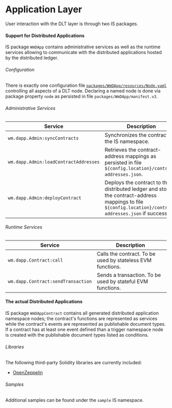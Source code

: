 # Application Layer
User interaction with the DLT layer is through two IS packages.

#### Support for Distributed Applications
IS package `WmDApp` contains administrative services as well as the runtime services allowing to communicate with the distributed
applications hosted by the distributed ledger.

###### Configuration
There is exactly one configuration file [`packages/WmDApp/resources/Node.yaml`](../modules/core/src/testFixture/resources/Node.yaml) controlling all aspects of a DLT node.
Declaring a named node is done via package property `node` as persisted in file `packages/WmDApp/manifest.v3`.

###### Administrative Services
|Service|Description|
|-------|-----------|
|`wm.dapp.Admin:syncContracts`|Synchronizes the contracts to the IS namespace.|
|`wm.dapp.Admin:loadContractAddresses`|Retrieves the contract-address mappings as persisted in file `${config.location}/contract-addresses.json`.|
|`wm.dapp.Admin:deployContract`|Deploys the contract to the distributed ledger and stores the contract-address mappings to file `${config.location}/contract-addresses.json` if successful.|

###### Runtime Services
|Service|Description|
|-------|-----------|
|`wm.dapp.Contract:call`|Calls the contract. To be used by stateless EVM functions.|
|`wm.dapp.Contract:sendTransaction`|Sends a transaction. To be used by stateful EVM functions.|

#### The actual Distributed Applications
IS package `WmDAppContract` contains all generated distributed application namespace nodes; the contract's functions are
represented as services while the contract's events are represented as publishable document types. If a contract has at
least one event defined than a trigger namespace node is created with the publishable document types listed as conditions.

###### Libraries
The following third-party Solidity libraries are currently included:
- [OpenZeppelin](https://openzeppelin.org/api/)

###### Samples
Additional samples can be found under the `sample` IS namespace.
